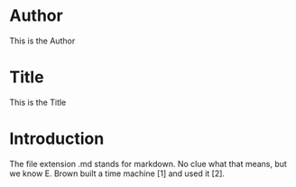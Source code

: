 # Author

This is the Author

# Title

This is the Title

# Introduction

The file extension .md stands for markdown.
No clue what that means, but we know E. Brown built a time machine [1] and used it [2].
